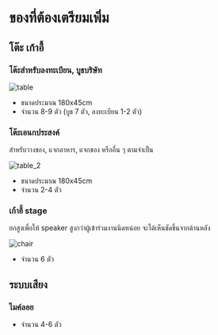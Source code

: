 # ของที่ต้องเตรียมเพิ่ม

## โต๊ะ เก้าอี้

### โต๊ะสำหรับลงทะเบียน, บูธบริษัท
![table](https://user-images.githubusercontent.com/811559/213951315-dcbb45e2-75bd-4b4e-bc0d-8c454b72c288.jpg)
- ขนาดประมาณ 180x45cm
- จำนวน 8-9 ตัว (บูธ 7 ตัว, ลงทะเบียน 1-2 ตัว)

### โต๊ะเอนกประสงค์
สำหรับวางของ, แจกอาหาร, แจกของ หรืออื่น ๆ ตามจำเป็น

![table_2](https://user-images.githubusercontent.com/811559/213951803-5ca822ea-af17-4fec-ae15-9aa60d14287d.jpg)
- ขนาดประมาณ 180x45cm
- จำนวน 2-4 ตัว

### เก้าอี้ stage
ยกสูงเพื่อให้ speaker สูงกว่าผู้เข้าร่วมงานนิดหน่อย จะได้เห็นชัดขึ้นจากด้านหลัง

![chair](https://user-images.githubusercontent.com/811559/213952439-bb0a1684-7869-4856-837b-f527344b6935.jpg)
- จำนวน 6 ตัว

## ระบบเสียง

### ไมค์ลอย
- จำนวน 4-6 ตัว
